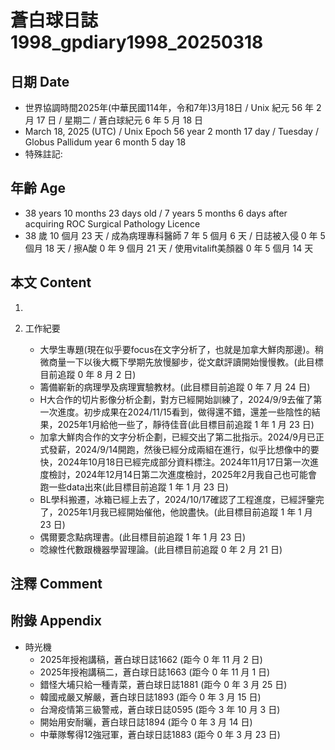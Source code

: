 [_metadata_:encoding]: - "utf-8"
[_metadata_:language]: - "zh-Hant-TW"
[_metadata_:fileformat]: - "markdown"
[_metadata_:MIME_type]: - "text/plain"
[_metadata_:markdown_version]: - "commonmark version 0.30"
[_metadata_:markdown_spec]: - "https://spec.commonmark.org/0.30/"

# 蒼白球日誌1998_gpdiary1998_20250318 #

## 日期 Date ##

* 世界協調時間2025年(中華民國114年，令和7年)3月18日 / Unix 紀元 56 年 2 月 17 日 / 星期二 / 蒼白球紀元 6 年 5 月 18 日
* March 18, 2025 (UTC) / Unix Epoch 56 year 2 month 17 day / Tuesday / Globus Pallidum year 6 month 5 day 18
* 特殊註記:

## 年齡 Age ##

* 38 years 10 months 23 days old / 7 years 5 months 6 days after acquiring ROC Surgical Pathology Licence
* 38 歲 10 個月 23 天 / 成為病理專科醫師 7 年 5 個月 6 天 / 日誌被入侵 0 年 5 個月 18 天 / 擦A酸 0 年 9 個月 21 天 / 使用vitalift美顏器 0 年 5 個月 14 天

## 本文 Content ##

1. 

2. 工作紀要

    - 大學生專題(現在似乎要focus在文字分析了，也就是加拿大鮮肉那邊)。稍微商量一下以後大概下學期先放慢腳步，從文獻評讀開始慢慢教。(此目標目前追蹤 0 年 8 月 2 日)
    - 籌備嶄新的病理學及病理實驗教材。(此目標目前追蹤 0 年 7 月 24 日)
    - H大合作的切片影像分析企劃，對方已經開始訓練了，2024/9/9去催了第一次進度。初步成果在2024/11/15看到，做得還不錯，還差一些陰性的結果，2025年1月給他一些了，靜待佳音(此目標目前追蹤 1 年 1 月 23 日)
    - 加拿大鮮肉合作的文字分析企劃，已經交出了第二批指示。2024/9月已正式發薪，2024/9/14開跑，然後已經分成兩組在進行，似乎比想像中的要快，2024年10月18日已經完成部分資料標注。2024年11月17日第一次進度檢討，2024年12月14日第二次進度檢討，2025年2月我自己也可能會跑一些data出來(此目標目前追蹤 1 年 1 月 23 日)
    - BL學科搬遷，冰箱已經上去了，2024/10/17確認了工程進度，已經評鑒完了，2025年1月我已經開始催他，他說盡快。(此目標目前追蹤 1 年 1 月 23 日)
    - 偶爾要念點病理書。(此目標目前追蹤 1 年 1 月 23 日)
    - 唸線性代數跟機器學習理論。(此目標目前追蹤 0 年 2 月 21 日)

## 注釋 Comment ##


## 附錄 Appendix ##

* 時光機
    - 2025年授袍講稿，蒼白球日誌1662 (距今 0 年 11 月 2 日)
    - 2025年授袍講稿二，蒼白球日誌1663 (距今 0 年 11 月 1 日)
    - 錯怪大埔只給一種青菜，蒼白球日誌1881 (距今 0 年 3 月 25 日)
    - 韓國戒嚴又解嚴，蒼白球日誌1893 (距今 0 年 3 月 15 日)
    - 台灣疫情第三級警戒，蒼白球日誌0595 (距今 3 年 10 月 3 日)
    - 開始用安耐曬，蒼白球日誌1894 (距今 0 年 3 月 14 日)
    - 中華隊奪得12強冠軍，蒼白球日誌1883 (距今 0 年 3 月 23 日)
